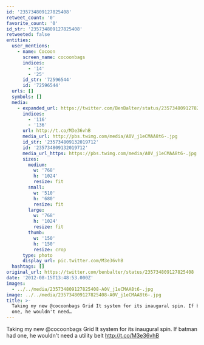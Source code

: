 ```yaml
---
id: '235734809127825408'
retweet_count: '0'
favorite_count: '0'
id_str: '235734809127825408'
retweeted: false
entities:
  user_mentions:
    - name: Cocoon
      screen_name: cocoonbags
      indices:
        - '14'
        - '25'
      id_str: '72596544'
      id: '72596544'
  urls: []
  symbols: []
  media:
    - expanded_url: https://twitter.com/BenBalter/status/235734809127825408/photo/1
      indices:
        - '116'
        - '136'
      url: http://t.co/M3e36vhB
      media_url: http://pbs.twimg.com/media/A0V_j1eCMAA8t6-.jpg
      id_str: '235734809132019712'
      id: '235734809132019712'
      media_url_https: https://pbs.twimg.com/media/A0V_j1eCMAA8t6-.jpg
      sizes:
        medium:
          w: '768'
          h: '1024'
          resize: fit
        small:
          w: '510'
          h: '680'
          resize: fit
        large:
          w: '768'
          h: '1024'
          resize: fit
        thumb:
          w: '150'
          h: '150'
          resize: crop
      type: photo
      display_url: pic.twitter.com/M3e36vhB
  hashtags: []
original_url: https://twitter.com/benbalter/status/235734809127825408
date: '2012-08-15T13:48:53.000Z'
images:
  - ../../media/235734809127825408-A0V_j1eCMAA8t6-.jpg
image: ../../media/235734809127825408-A0V_j1eCMAA8t6-.jpg
title: >-
  Taking my new @cocoonbags Grid It system for its inaugural spin. If batman had
  one, he wouldn't need…
---
```


Taking my new @cocoonbags Grid It system for its inaugural spin. If batman had one, he wouldn't need a utility belt http://t.co/M3e36vhB
